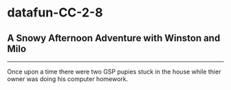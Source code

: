 # datafun-CC-2-8

## A Snowy Afternoon Adventure with Winston and Milo
___________________________________________________________________
Once upon a time there were two GSP pupies stuck in the house while thier owner was doing his computer homework.
